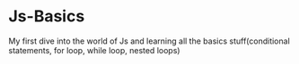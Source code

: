 # Js-Basics
My first dive into the world of Js and learning all the basics stuff(conditional statements, for loop, while loop, nested loops)
